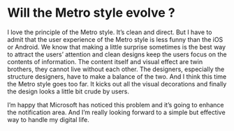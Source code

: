 # Will the Metro style evolve ?

I love the principle of the Metro style. It’s clean and direct. But I have to admit that the user experience of the Metro style is less funny than the iOS or Android. We know that making a little surprise sometimes is the best way to attract the users’ attention and clean designs keep the users focus on the contents of information. The content itself and visual effect are twin brothers, they cannot live without each other. The designers, especially the structure designers, have to make a balance of the two. And I think this time the Metro style goes too far. It kicks out all the visual decorations and finally the design looks a little bit crude by users.

I’m happy that Microsoft has noticed this problem and it’s going to enhance the notification area. And I’m really looking forward to a simple but effective way to handle my digital life.
